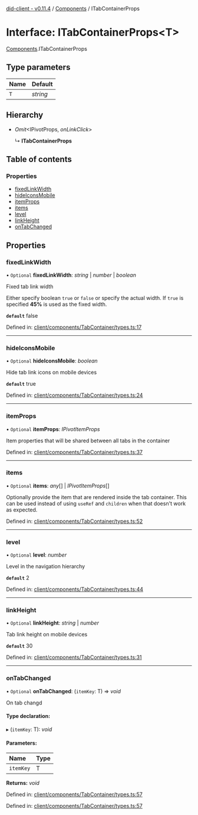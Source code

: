 [did-client - v0.11.4](../README.md) / [Components](../modules/components.md) / ITabContainerProps

# Interface: ITabContainerProps<T\>

[Components](../modules/components.md).ITabContainerProps

## Type parameters

Name | Default |
:------ | :------ |
`T` | *string* |

## Hierarchy

* *Omit*<IPivotProps, *onLinkClick*\>

  ↳ **ITabContainerProps**

## Table of contents

### Properties

- [fixedLinkWidth](components.itabcontainerprops.md#fixedlinkwidth)
- [hideIconsMobile](components.itabcontainerprops.md#hideiconsmobile)
- [itemProps](components.itabcontainerprops.md#itemprops)
- [items](components.itabcontainerprops.md#items)
- [level](components.itabcontainerprops.md#level)
- [linkHeight](components.itabcontainerprops.md#linkheight)
- [onTabChanged](components.itabcontainerprops.md#ontabchanged)

## Properties

### fixedLinkWidth

• `Optional` **fixedLinkWidth**: *string* \| *number* \| *boolean*

Fixed tab link width

Either specify boolean `true` or `false` or
specify the actual width. If `true` is specified
**45%** is used as the fixed width.

**`default`** false

Defined in: [client/components/TabContainer/types.ts:17](https://github.com/Puzzlepart/did/blob/dev/client/components/TabContainer/types.ts#L17)

___

### hideIconsMobile

• `Optional` **hideIconsMobile**: *boolean*

Hide tab link icons on mobile devices

**`default`** true

Defined in: [client/components/TabContainer/types.ts:24](https://github.com/Puzzlepart/did/blob/dev/client/components/TabContainer/types.ts#L24)

___

### itemProps

• `Optional` **itemProps**: *IPivotItemProps*

Item properties that will be shared between
all tabs in the container

Defined in: [client/components/TabContainer/types.ts:37](https://github.com/Puzzlepart/did/blob/dev/client/components/TabContainer/types.ts#L37)

___

### items

• `Optional` **items**: *any*[] \| *IPivotItemProps*[]

Optionally provide the item that are rendered
inside the tab container. This can be used instead of
using `useRef` and `children` when that doesn't
work as expected.

Defined in: [client/components/TabContainer/types.ts:52](https://github.com/Puzzlepart/did/blob/dev/client/components/TabContainer/types.ts#L52)

___

### level

• `Optional` **level**: *number*

Level in the navigation hierarchy

**`default`** 2

Defined in: [client/components/TabContainer/types.ts:44](https://github.com/Puzzlepart/did/blob/dev/client/components/TabContainer/types.ts#L44)

___

### linkHeight

• `Optional` **linkHeight**: *string* \| *number*

Tab link height on mobile devices

**`default`** 30

Defined in: [client/components/TabContainer/types.ts:31](https://github.com/Puzzlepart/did/blob/dev/client/components/TabContainer/types.ts#L31)

___

### onTabChanged

• `Optional` **onTabChanged**: (`itemKey`: T) => *void*

On tab changd

#### Type declaration:

▸ (`itemKey`: T): *void*

#### Parameters:

Name | Type |
:------ | :------ |
`itemKey` | T |

**Returns:** *void*

Defined in: [client/components/TabContainer/types.ts:57](https://github.com/Puzzlepart/did/blob/dev/client/components/TabContainer/types.ts#L57)

Defined in: [client/components/TabContainer/types.ts:57](https://github.com/Puzzlepart/did/blob/dev/client/components/TabContainer/types.ts#L57)
